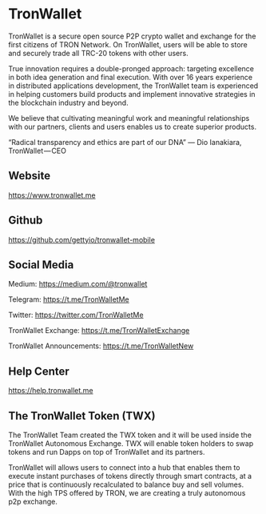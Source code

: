 # TronWallet
TronWallet is a secure open source P2P crypto wallet and exchange for the first citizens of TRON Network. On TronWallet, users will be able to store and securely trade all TRC-20 tokens with other users.

True innovation requires a double-pronged approach: targeting excellence in both idea generation and final execution. With over 16 years experience in distributed applications development, the TronWallet team is experienced in helping customers build products and implement innovative strategies in the blockchain industry and beyond.

We believe that cultivating meaningful work and meaningful relationships with our partners, clients and users enables us to create superior products.

“Radical transparency and ethics are part of our DNA”
— Dio Ianakiara, TronWallet — CEO

## Website
https://www.tronwallet.me

## Github
https://github.com/gettyio/tronwallet-mobile

## Social Media
Medium: https://medium.com/@tronwallet 

Telegram: https://t.me/TronWalletMe 

Twitter: https://twitter.com/TronWalletMe

TronWallet Exchange: https://t.me/TronWalletExchange

TronWallet Announcements: https://t.me/TronWalletNew


## Help Center
https://help.tronwallet.me

## The TronWallet Token (TWX)
The TronWallet Team created the TWX token and it will be used inside the TronWallet Autonomous Exchange. TWX will enable token holders to swap tokens and run Dapps on top of TronWallet and its partners.

TronWallet will allows users to connect into a hub that enables them to execute instant purchases of tokens directly through smart contracts, at a price that is continuously recalculated to balance buy and sell volumes. With the high TPS offered by TRON, we are creating a truly autonomous p2p exchange.
